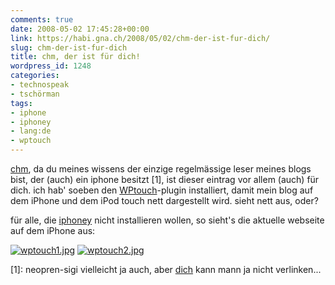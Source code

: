 ```yaml
---
comments: true
date: 2008-05-02 17:45:28+00:00
link: https://habi.gna.ch/2008/05/02/chm-der-ist-fur-dich/
slug: chm-der-ist-fur-dich
title: chm, der ist für dich!
wordpress_id: 1248
categories:
- technospeak
- tschörman
tags:
- iphone
- iphoney
- lang:de
- wptouch
---
```


[chm](http://bloxxs.ch/), da du meines wissens der einzige regelmässige leser meines blogs bist, der (auch) ein iphone besitzt [1], ist dieser eintrag vor allem (auch) für dich. ich hab' soeben den [WPtouch](http://www.bravenewcode.com/wptouch/)-plugin installiert, damit mein blog auf dem iPhone und dem iPod touch nett dargestellt wird. sieht nett aus, oder?

für alle, die [iphoney](http://www.marketcircle.com/iphoney/) nicht installieren wollen, so sieht's die aktuelle webseite auf dem iPhone aus:

[![wptouch1.jpg](https://habi.gna.ch/wp-content/uploads/2008/05/wptouch11.jpg)](https://habi.gna.ch/wp-content/uploads/2008/05/wptouch1.jpg) [![wptouch2.jpg](https://habi.gna.ch/wp-content/uploads/2008/05/wptouch21.jpg)](https://habi.gna.ch/wp-content/uploads/2008/05/wptouch2.jpg)

[1]: neopren-sigi vielleicht ja auch, aber [dich](http://skooba.com/) kann mann ja nicht verlinken...
